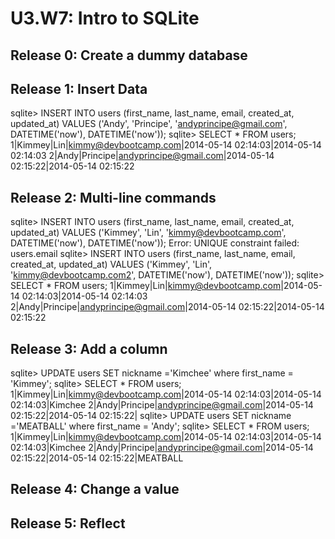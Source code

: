 # U3.W7: Intro to SQLite

## Release 0: Create a dummy database

<!-- paste your terminal output here -->

## Release 1: Insert Data 
sqlite> INSERT INTO users (first_name, last_name, email, created_at, updated_at) VALUES ('Andy', 'Principe', 'andyprincipe@gmail.com', DATETIME('now'), DATETIME('now'));
sqlite> SELECT * FROM users;                                                    1|Kimmey|Lin|kimmy@devbootcamp.com|2014-05-14 02:14:03|2014-05-14 02:14:03
2|Andy|Principe|andyprincipe@gmail.com|2014-05-14 02:15:22|2014-05-14 02:15:22

## Release 2: Multi-line commands
sqlite> INSERT INTO users (first_name, last_name, email, created_at, updated_at) VALUES ('Kimmey', 'Lin', 'kimmy@devbootcamp.com', DATETIME('now'), DATETIME('now'));
Error: UNIQUE constraint failed: users.email
sqlite> INSERT INTO users (first_name, last_name, email, created_at, updated_at) VALUES ('Kimmey', 'Lin', 'kimmy@devbootcamp.com2', DATETIME('now'), DATETIME('now'));
sqlite> SELECT * FROM users;                                                    1|Kimmey|Lin|kimmy@devbootcamp.com|2014-05-14 02:14:03|2014-05-14 02:14:03
2|Andy|Principe|andyprincipe@gmail.com|2014-05-14 02:15:22|2014-05-14 02:15:22

## Release 3: Add a column
sqlite> UPDATE users SET nickname ='Kimchee' where first_name = 'Kimmey';
sqlite> SELECT * FROM users;
1|Kimmey|Lin|kimmy@devbootcamp.com|2014-05-14 02:14:03|2014-05-14 02:14:03|Kimchee
2|Andy|Principe|andyprincipe@gmail.com|2014-05-14 02:15:22|2014-05-14 02:15:22|
sqlite> UPDATE users SET nickname ='MEATBALL' where first_name = 'Andy';
sqlite> SELECT * FROM users;
1|Kimmey|Lin|kimmy@devbootcamp.com|2014-05-14 02:14:03|2014-05-14 02:14:03|Kimchee
2|Andy|Principe|andyprincipe@gmail.com|2014-05-14 02:15:22|2014-05-14 02:15:22|MEATBALL

## Release 4: Change a value
<!-- paste your terminal output here -->

## Release 5: Reflect
<!-- Add your reflection here -->